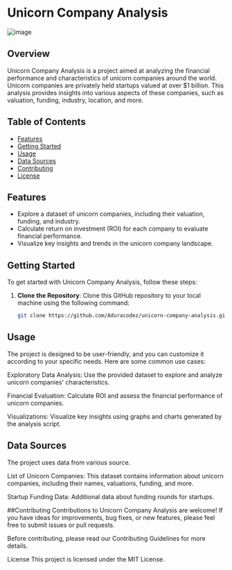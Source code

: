 # Unicorn Company Analysis

![image](https://github.com/Aduracodez/Unicorn-companies-Analysis/assets/61586386/a25f4a6e-5c1d-4947-9219-851d72299d70)


## Overview

Unicorn Company Analysis is a project aimed at analyzing the financial performance and characteristics of unicorn companies around the world. Unicorn companies are privately held startups valued at over $1 billion. This analysis provides insights into various aspects of these companies, such as valuation, funding, industry, location, and more.

## Table of Contents

- [Features](#features)
- [Getting Started](#getting-started)
- [Usage](#usage)
- [Data Sources](#data-sources)
- [Contributing](#contributing)
- [License](#license)

## Features

- Explore a dataset of unicorn companies, including their valuation, funding, and industry.
- Calculate return on investment (ROI) for each company to evaluate financial performance.
- Visualize key insights and trends in the unicorn company landscape.

## Getting Started

To get started with Unicorn Company Analysis, follow these steps:

1. **Clone the Repository**: Clone this GitHub repository to your local machine using the following command:

   ```bash
   git clone https://github.com/Aduracodez/unicorn-company-analysis.git


##  Usage
The project is designed to be user-friendly, and you can customize it according to your specific needs. Here are some common use cases:

Exploratory Data Analysis: Use the provided dataset to explore and analyze unicorn companies' characteristics.

Financial Evaluation: Calculate ROI and assess the financial performance of unicorn companies.

Visualizations: Visualize key insights using graphs and charts generated by the analysis script.

## Data Sources
The project uses data from various source.

List of Unicorn Companies: This dataset contains information about unicorn companies, including their names, valuations, funding, and more.

Startup Funding Data: Additional data about funding rounds for startups.

##Contributing
Contributions to Unicorn Company Analysis are welcome! If you have ideas for improvements, bug fixes, or new features, please feel free to submit issues or pull requests.

Before contributing, please read our Contributing Guidelines for more details.

License
This project is licensed under the MIT License.
